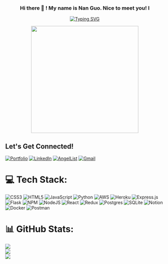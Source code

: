  <h3 align="center">
      Hi there 👋 ! My name is Nan Guo. Nice to meet you! I
 </h3>
 
<p align="center"><a href="https://git.io/typing-svg"><img src="https://readme-typing-svg.demolab.com?font=Roboto+Slab&pause=800&size=25&color=FCE4A8&center=true&vCenter=true&width=435&lines=Fullstack+Software+Engineer" alt="Typing SVG" /></a>
<p>
 <div align='center'>
 <image src="https://res.cloudinary.com/practicaldev/image/fetch/s--2bZIjPGC--/c_limit%2Cf_auto%2Cfl_progressive%2Cq_66%2Cw_880/https://dev-to-uploads.s3.amazonaws.com/i/d4tvukbt5mra37cvwklk.gif" width="340" height="auto" >
</div>

## Let's Get Connected!
  <a href="https://alicenanguo.github.io/#" target="_blank">![Portfolio](https://img.shields.io/badge/Portfolio-blue?style=for-the-badge&logo=data:image/png;base64,iVBORw0KGg...&color=D14836)</a>
<a href="https://www.linkedin.com/in/nan-guo-a7762325a/" target="_blank">![LinkedIn](https://img.shields.io/badge/linkedin-%230077B5.svg?style=for-the-badge&logo=linkedin&logoColor=white)</a>
<a href="https://angel.co/u/nan-guo-3" target="_blank">![AngelList](https://img.shields.io/badge/AngelList-%23D4D4D4.svg?style=for-the-badge&logo=AngelList&logoColor=black)</a>
<a href="mailto:alicenan2022@gmail.com" target="_blank">![Gmail](https://img.shields.io/badge/Gmail-D14836?style=for-the-badge&logo=gmail&logoColor=white)</a>

# 💻 Tech Stack:
![CSS3](https://img.shields.io/badge/css3-%231572B6.svg?style=for-the-badge&logo=css3&logoColor=white) ![HTML5](https://img.shields.io/badge/html5-%23E34F26.svg?style=for-the-badge&logo=html5&logoColor=white) ![JavaScript](https://img.shields.io/badge/javascript-%23323330.svg?style=for-the-badge&logo=javascript&logoColor=%23F7DF1E) ![Python](https://img.shields.io/badge/python-3670A0?style=for-the-badge&logo=python&logoColor=ffdd54) ![AWS](https://img.shields.io/badge/AWS-%23FF9900.svg?style=for-the-badge&logo=amazon-aws&logoColor=white) ![Heroku](https://img.shields.io/badge/heroku-%23430098.svg?style=for-the-badge&logo=heroku&logoColor=white) ![Express.js](https://img.shields.io/badge/express.js-%23404d59.svg?style=for-the-badge&logo=express&logoColor=%2361DAFB) ![Flask](https://img.shields.io/badge/flask-%23000.svg?style=for-the-badge&logo=flask&logoColor=white) ![NPM](https://img.shields.io/badge/NPM-%23000000.svg?style=for-the-badge&logo=npm&logoColor=white) ![NodeJS](https://img.shields.io/badge/node.js-6DA55F?style=for-the-badge&logo=node.js&logoColor=white) ![React](https://img.shields.io/badge/react-%2320232a.svg?style=for-the-badge&logo=react&logoColor=%2361DAFB) ![Redux](https://img.shields.io/badge/redux-%23593d88.svg?style=for-the-badge&logo=redux&logoColor=white) ![Postgres](https://img.shields.io/badge/postgres-%23316192.svg?style=for-the-badge&logo=postgresql&logoColor=white) ![SQLite](https://img.shields.io/badge/sqlite-%2307405e.svg?style=for-the-badge&logo=sqlite&logoColor=white) ![Notion](https://img.shields.io/badge/Notion-%23000000.svg?style=for-the-badge&logo=notion&logoColor=white) ![Docker](https://img.shields.io/badge/docker-%230db7ed.svg?style=for-the-badge&logo=docker&logoColor=white) ![Postman](https://img.shields.io/badge/Postman-FF6C37?style=for-the-badge&logo=postman&logoColor=white)

# 📊 GitHub Stats:
![](https://github-readme-stats.vercel.app/api?username=Alicenanguo&theme=dark&hide_border=true&include_all_commits=false&count_private=true)<br/>
![](https://github-readme-streak-stats.herokuapp.com/?user=Alicenanguo&theme=dark&hide_border=true)<br/>
![](https://github-readme-stats.vercel.app/api/top-langs/?username=Alicenanguo&theme=dark&hide_border=true&include_all_commits=false&count_private=true&layout=compact)





